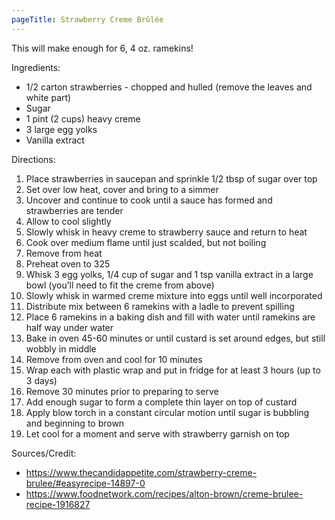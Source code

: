 ```yaml
---
pageTitle: Strawberry Creme Brûlée
---
```

This will make enough for 6, 4 oz. ramekins!

Ingredients:
- 1/2 carton strawberries - chopped and hulled (remove the leaves and white part)
- Sugar
- 1 pint (2 cups) heavy creme
- 3 large egg yolks
- Vanilla extract

Directions:
1. Place strawberries in saucepan and sprinkle 1/2 tbsp of sugar over top
1. Set over low heat, cover and bring to a simmer
1. Uncover and continue to cook until a sauce has formed and strawberries are tender
1. Allow to cool slightly
1. Slowly whisk in heavy creme to strawberry sauce and return to heat
1. Cook over medium flame until just scalded, but not boiling
1. Remove from heat
1. Preheat oven to 325
1. Whisk 3 egg yolks, 1/4 cup of sugar and 1 tsp vanilla extract in a large bowl (you’ll need to fit the creme from above)
1. Slowly whisk in warmed creme mixture into eggs until well incorporated
1. Distribute mix between 6 ramekins with a ladle to prevent spilling
1. Place 6 ramekins in a baking dish and fill with water until ramekins are half way under water
1. Bake in oven 45-60 minutes or until custard is set around edges, but still wobbly in middle
1. Remove from oven and cool for 10 minutes
1. Wrap each with plastic wrap and put in fridge for at least 3 hours (up to 3 days)
1. Remove 30 minutes prior to preparing to serve
1. Add enough sugar to form a complete thin layer on top of custard
1. Apply blow torch in a constant circular motion until sugar is bubbling and beginning to brown
1. Let cool for a moment and serve with strawberry garnish on top

Sources/Credit:
- https://www.thecandidappetite.com/strawberry-creme-brulee/#easyrecipe-14897-0
- https://www.foodnetwork.com/recipes/alton-brown/creme-brulee-recipe-1916827
